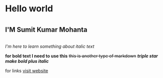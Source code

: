 # Hello world <h1> 
## I'M Sumit Kumar Mohanta<h6>

*I'm here to learn something about italic text*

__for bold text I need to use this__
~~this is another type of markdown~~
***triple star make bold plus italic***

for links
[visit website](https://github.com/SumitkumarMohanta)


